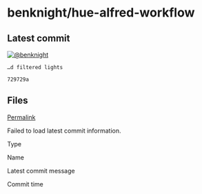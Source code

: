 # benknight/hue-alfred-workflow

## Latest commit

 [![@benknight](https://avatars.githubusercontent.com/u/786691?s=48&v=4)](https://github.com/benknight)

```text
…d filtered lights
```

`729729a`

## Files <a id="files"></a>

[Permalink](https://github.com/benknight/hue-alfred-workflow/tree/a0575b77d5b1152293bec2d60e2fee904b5b4cc9/logic)

 Failed to load latest commit information.

Type

Name

Latest commit message

Commit time

